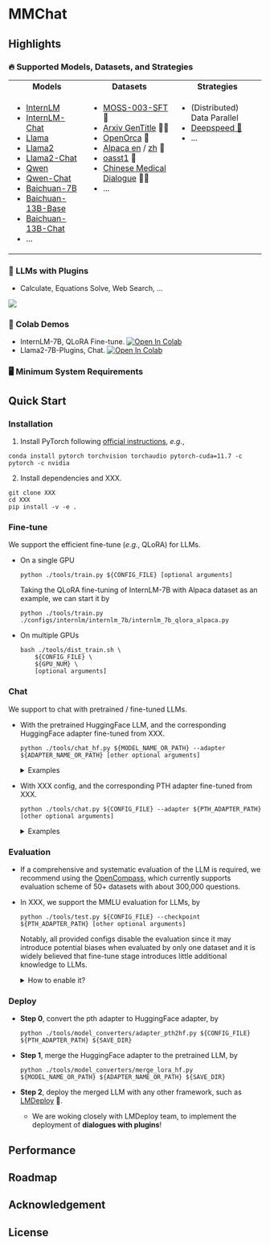 # MMChat

## Highlights

### 🔥 Supported Models, Datasets, and Strategies

<table>
<tbody>
<tr align="center" valign="middle">
<td>
  <b>Models</b>
</td>
<td>
  <b>Datasets</b>
</td>
<td>
  <b>Strategies</b>
</td>
</tr>
<tr valign="top">
<td align="left" valign="top">
<ul>
  <li><a href="https://github.com/InternLM/InternLM">InternLM</a></li>
  <li><a href="https://github.com/InternLM/InternLM">InternLM-Chat</a></li>
  <li><a href="https://github.com/facebookresearch/llama">Llama</a></li>
  <li><a href="https://github.com/facebookresearch/llama">Llama2</a></li>
  <li><a href="https://github.com/facebookresearch/llama">Llama2-Chat</a></li>
  <li><a href="https://github.com/QwenLM/Qwen-7B">Qwen</a></li>
  <li><a href="https://github.com/QwenLM/Qwen-7B">Qwen-Chat</a></li>
  <li><a href="https://github.com/baichuan-inc/Baichuan-7B">Baichuan-7B</a></li>
  <li><a href="https://github.com/baichuan-inc/Baichuan-13B">Baichuan-13B-Base</a></li>
  <li><a href="https://github.com/baichuan-inc/Baichuan-13B">Baichuan-13B-Chat</a></li>
  <li>...</li>    
</ul>
</td>
<td>
<ul>
  <li><a href="https://github.com/OpenLMLab/MOSS/tree/main/SFT_data">MOSS-003-SFT</a> 🔧</li>
  <li><a href="https://github.com/WangRongsheng/ChatGenTitle">Arxiv GenTitle</a> 👨‍🎓</li>
  <li><a href="https://huggingface.co/datasets/Open-Orca/OpenOrca">OpenOrca</a> 🐋</li>
  <li><a href="https://huggingface.co/datasets/tatsu-lab/alpaca">Alpaca en</a> / <a href="https://huggingface.co/datasets/silk-road/alpaca-data-gpt4-chinese">zh</a> 🦙</li>
  <li><a href="https://huggingface.co/datasets/timdettmers/openassistant-guanaco">oasst1</a> 🤖️</li>
  <li><a href="https://github.com/Toyhom/Chinese-medical-dialogue-data">Chinese Medical Dialogue</a> 🧑‍⚕️</li>
  <li>...</li>  
</ul>
</td>
<td>
<ul>
  <li>(Distributed) Data Parallel</li>
  <li><a href="https://github.com/microsoft/DeepSpeed">Deepspeed 🚀</a></li>
  <li>...</li>  
</ul>
</td>
</tr>
</tbody>
</table>








### 🔧 LLMs with Plugins

- Calculate, Equations Solve, Web Search, ...

<img src="https://github.com/InternLM/lmdeploy/assets/36994684/43a87e81-a726-4ef1-a251-c698186b4938">


### 🌟 Colab Demos 

- InternLM-7B, QLoRA Fine-tune. [![Open In Colab](https://colab.research.google.com/assets/colab-badge.svg)](https://colab.research.google.com/drive/1yzGeYXayLomNQjLD4vC6wgUHvei3ezt4?usp=sharing)
- Llama2-7B-Plugins, Chat. [![Open In Colab](https://colab.research.google.com/assets/colab-badge.svg)]()

### 🖥️ Minimum System Requirements





## Quick Start

### Installation

1. Install PyTorch following [official instructions](https://pytorch.org/get-started/locally/), *e.g.*,

  ```shell
conda install pytorch torchvision torchaudio pytorch-cuda=11.7 -c pytorch -c nvidia
  ```

2. Install dependencies and XXX.

  ```shell
git clone XXX
cd XXX
pip install -v -e .
  ```

### Fine-tune

We support the efficient fine-tune (*e.g.*, QLoRA) for LLMs. 

- On a single GPU

  ```shell
  python ./tools/train.py ${CONFIG_FILE} [optional arguments]
  ```

  Taking the QLoRA fine-tuning of InternLM-7B with Alpaca dataset as an example, we can start it by
  
  ```shell
  python ./tools/train.py ./configs/internlm/internlm_7b/internlm_7b_qlora_alpaca.py
  ```

- On multiple GPUs
  
  ```shell
  bash ./tools/dist_train.sh \
      ${CONFIG_FILE} \
      ${GPU_NUM} \
      [optional arguments]
  ```

### Chat

We support to chat with pretrained / fine-tuned LLMs.

- With the pretrained HuggingFace LLM, and the corresponding HuggingFace adapter fine-tuned from XXX.

  ```shell
  python ./tools/chat_hf.py ${MODEL_NAME_OR_PATH} --adapter ${ADAPTER_NAME_OR_PATH} [other optional arguments]
  ```

  <details>
  <summary>Examples</summary>


  - Llama-2-7B, plugins adapter,

    ```shell
    python ./tools/chat_hf.py meta-llama/Llama-2-7b --adapter XXX --bot-name Llama2 --prompt plugins --with-plugins --command-stop-word "<eoc>" --answer-stop-word "<eom>" --no-streamer
    ```

  - InternLM-7B, arxiv GenTitle adapter,

    ```shell
    python ./tools/chat_hf.py internlm/internlm-7b --adapter XXX --prompt title
    ```

  - InternLM-7B, alpaca adapter,

    ```shell
    python ./tools/chat_hf.py internlm/internlm-7b --adapter XXX --prompt alpaca
    ```

  - InternLM-7B, oasst1 adapter,

    ```shell
    python ./tools/chat_hf.py internlm/internlm-7b --adapter XXX --prompt openassistant --answer-stop-word "###"
    ```

  </details>

- With XXX config, and the corresponding PTH adapter fine-tuned from XXX.

  ```shell
  python ./tools/chat.py ${CONFIG_FILE} --adapter ${PTH_ADAPTER_PATH} [other optional arguments]
  ```

  <details>
  <summary>Examples</summary>


  - Llama-2-7B, plugins adapter,

    ```shell
    python ./tools/chat.py ./configs/llama/llama2_7b/llama2_7b_qlora_moss_sft_all.py --adapter XXX --prompt plugins --with-plugins --command-stop-word "<eoc>" --answer-stop-word "<eom>" --no-streamer
    ```

  - InternLM-7B, arxiv GenTitle adapter,

    ```shell
    python ./tools/chat.py ./configs/internlm/internlm_7b/internlm_7b_qlora_arxiv.py --adapter XXX --prompt title
    ```

  - InternLM-7B, alpaca adapter,

    ```shell
    python ./tools/chat.py ./configs/internlm/internlm_7b/internlm_7b_qlora_alpaca.py --adapter XXX --prompt alpaca
    ```

  - InternLM-7B, oasst1 adapter,

    ```shell
    python ./tools/chat.py ./configs/internlm/internlm_7b/internlm_7b_qlora_oasst1.py --adapter XXX --prompt openassistant --answer-stop-word "###"
    ```

  </details>

### Evaluation

- If a comprehensive and systematic evaluation of the LLM is required, we recommend using the [OpenCompass](https://github.com/InternLM/opencompass), which currently supports evaluation scheme of 50+ datasets with about 300,000 questions.

- In XXX, we support the MMLU evaluation for LLMs, by

  ```
  python ./tools/test.py ${CONFIG_FILE} --checkpoint ${PTH_ADAPTER_PATH} [other optional arguments]
  ```

  Notably, all provided configs disable the evaluation since it may introduce potential biases when evaluated by only one dataset and it is widely believed that fine-tune stage introduces little additional knowledge to LLMs.

  <details>
  <summary>How to enable it?</summary>


  If the evaluation is needed, user can add below lines to the original config to enable it.

  ```python
  from mmengine.config import read_base

  with read_base():
      from ..._base_.datasets.evaluation.mmlu_fs import *  # noqa: F401,F403

  test_dataloader.dataset.tokenizer = tokenizer  # noqa: F405
  test_evaluator.tokenizer = tokenizer  # noqa: F405
  ```

  </detals>




### Deploy

- **Step 0**, convert the pth adapter to HuggingFace adapter, by

  ```shell
  python ./tools/model_converters/adapter_pth2hf.py ${CONFIG_FILE} ${PTH_ADAPTER_PATH} ${SAVE_DIR}
  ```

- **Step 1**, merge the HuggingFace adapter to the pretrained LLM, by

  ```shell
  python ./tools/model_converters/merge_lora_hf.py ${MODEL_NAME_OR_PATH} ${ADAPTER_NAME_OR_PATH} ${SAVE_DIR}
  ```

- **Step 2**, deploy the merged LLM with any other framework, such as [LMDeploy](https://github.com/InternLM/lmdeploy) 🚀.

  - We are woking closely with LMDeploy team, to implement the deployment of **dialogues with plugins**!

## Performance

## Roadmap

## Acknowledgement

## License
